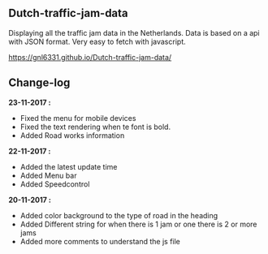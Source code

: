 ## Dutch-traffic-jam-data
Displaying all the traffic jam data in the Netherlands.
Data is based on a api with JSON format. Very easy to fetch with javascript.

https://gnl6331.github.io/Dutch-traffic-jam-data/

## Change-log

**23-11-2017 :**
* Fixed the menu for mobile devices
* Fixed the text rendering when te font is bold.
* Added Road works information

**22-11-2017 :**
* Added the latest update time
* Added Menu bar
* Added Speedcontrol

**20-11-2017 :**
* Added color background to the type of road in the heading
* Added Different string for when there is 1 jam or one there is 2 or more jams
* Added more comments to understand the js file
